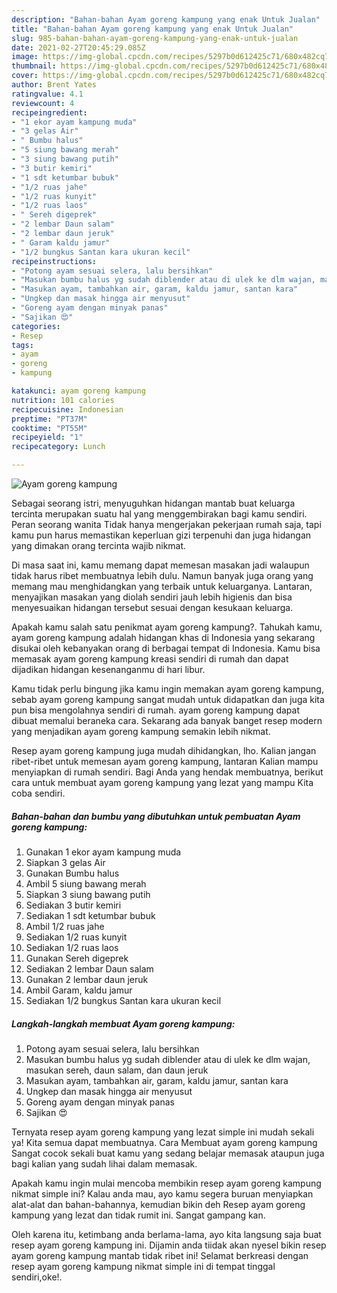 ```yaml
---
description: "Bahan-bahan Ayam goreng kampung yang enak Untuk Jualan"
title: "Bahan-bahan Ayam goreng kampung yang enak Untuk Jualan"
slug: 985-bahan-bahan-ayam-goreng-kampung-yang-enak-untuk-jualan
date: 2021-02-27T20:45:29.085Z
image: https://img-global.cpcdn.com/recipes/5297b0d612425c71/680x482cq70/ayam-goreng-kampung-foto-resep-utama.jpg
thumbnail: https://img-global.cpcdn.com/recipes/5297b0d612425c71/680x482cq70/ayam-goreng-kampung-foto-resep-utama.jpg
cover: https://img-global.cpcdn.com/recipes/5297b0d612425c71/680x482cq70/ayam-goreng-kampung-foto-resep-utama.jpg
author: Brent Yates
ratingvalue: 4.1
reviewcount: 4
recipeingredient:
- "1 ekor ayam kampung muda"
- "3 gelas Air"
- " Bumbu halus"
- "5 siung bawang merah"
- "3 siung bawang putih"
- "3 butir kemiri"
- "1 sdt ketumbar bubuk"
- "1/2 ruas jahe"
- "1/2 ruas kunyit"
- "1/2 ruas laos"
- " Sereh digeprek"
- "2 lembar Daun salam"
- "2 lembar daun jeruk"
- " Garam kaldu jamur"
- "1/2 bungkus Santan kara ukuran kecil"
recipeinstructions:
- "Potong ayam sesuai selera, lalu bersihkan"
- "Masukan bumbu halus yg sudah diblender atau di ulek ke dlm wajan, masukan sereh, daun salam, dan daun jeruk"
- "Masukan ayam, tambahkan air, garam, kaldu jamur, santan kara"
- "Ungkep dan masak hingga air menyusut"
- "Goreng ayam dengan minyak panas"
- "Sajikan 😍"
categories:
- Resep
tags:
- ayam
- goreng
- kampung

katakunci: ayam goreng kampung 
nutrition: 101 calories
recipecuisine: Indonesian
preptime: "PT37M"
cooktime: "PT55M"
recipeyield: "1"
recipecategory: Lunch

---
```



![Ayam goreng kampung](https://img-global.cpcdn.com/recipes/5297b0d612425c71/680x482cq70/ayam-goreng-kampung-foto-resep-utama.jpg)

Sebagai seorang istri, menyuguhkan hidangan mantab buat keluarga tercinta merupakan suatu hal yang menggembirakan bagi kamu sendiri. Peran seorang  wanita Tidak hanya mengerjakan pekerjaan rumah saja, tapi kamu pun harus memastikan keperluan gizi terpenuhi dan juga hidangan yang dimakan orang tercinta wajib nikmat.

Di masa  saat ini, kamu memang dapat memesan masakan jadi walaupun tidak harus ribet membuatnya lebih dulu. Namun banyak juga orang yang memang mau menghidangkan yang terbaik untuk keluarganya. Lantaran, menyajikan masakan yang diolah sendiri jauh lebih higienis dan bisa menyesuaikan hidangan tersebut sesuai dengan kesukaan keluarga. 



Apakah kamu salah satu penikmat ayam goreng kampung?. Tahukah kamu, ayam goreng kampung adalah hidangan khas di Indonesia yang sekarang disukai oleh kebanyakan orang di berbagai tempat di Indonesia. Kamu bisa memasak ayam goreng kampung kreasi sendiri di rumah dan dapat dijadikan hidangan kesenanganmu di hari libur.

Kamu tidak perlu bingung jika kamu ingin memakan ayam goreng kampung, sebab ayam goreng kampung sangat mudah untuk didapatkan dan juga kita pun bisa mengolahnya sendiri di rumah. ayam goreng kampung dapat dibuat memalui beraneka cara. Sekarang ada banyak banget resep modern yang menjadikan ayam goreng kampung semakin lebih nikmat.

Resep ayam goreng kampung juga mudah dihidangkan, lho. Kalian jangan ribet-ribet untuk memesan ayam goreng kampung, lantaran Kalian mampu menyiapkan di rumah sendiri. Bagi Anda yang hendak membuatnya, berikut cara untuk membuat ayam goreng kampung yang lezat yang mampu Kita coba sendiri.

<!--inarticleads1-->

##### Bahan-bahan dan bumbu yang dibutuhkan untuk pembuatan Ayam goreng kampung:

1. Gunakan 1 ekor ayam kampung muda
1. Siapkan 3 gelas Air
1. Gunakan  Bumbu halus
1. Ambil 5 siung bawang merah
1. Siapkan 3 siung bawang putih
1. Sediakan 3 butir kemiri
1. Sediakan 1 sdt ketumbar bubuk
1. Ambil 1/2 ruas jahe
1. Sediakan 1/2 ruas kunyit
1. Sediakan 1/2 ruas laos
1. Gunakan  Sereh digeprek
1. Sediakan 2 lembar Daun salam
1. Gunakan 2 lembar daun jeruk
1. Ambil  Garam, kaldu jamur
1. Sediakan 1/2 bungkus Santan kara ukuran kecil




<!--inarticleads2-->

##### Langkah-langkah membuat Ayam goreng kampung:

1. Potong ayam sesuai selera, lalu bersihkan
1. Masukan bumbu halus yg sudah diblender atau di ulek ke dlm wajan, masukan sereh, daun salam, dan daun jeruk
1. Masukan ayam, tambahkan air, garam, kaldu jamur, santan kara
1. Ungkep dan masak hingga air menyusut
1. Goreng ayam dengan minyak panas
1. Sajikan 😍




Ternyata resep ayam goreng kampung yang lezat simple ini mudah sekali ya! Kita semua dapat membuatnya. Cara Membuat ayam goreng kampung Sangat cocok sekali buat kamu yang sedang belajar memasak ataupun juga bagi kalian yang sudah lihai dalam memasak.

Apakah kamu ingin mulai mencoba membikin resep ayam goreng kampung nikmat simple ini? Kalau anda mau, ayo kamu segera buruan menyiapkan alat-alat dan bahan-bahannya, kemudian bikin deh Resep ayam goreng kampung yang lezat dan tidak rumit ini. Sangat gampang kan. 

Oleh karena itu, ketimbang anda berlama-lama, ayo kita langsung saja buat resep ayam goreng kampung ini. Dijamin anda tiidak akan nyesel bikin resep ayam goreng kampung mantab tidak ribet ini! Selamat berkreasi dengan resep ayam goreng kampung nikmat simple ini di tempat tinggal sendiri,oke!.

